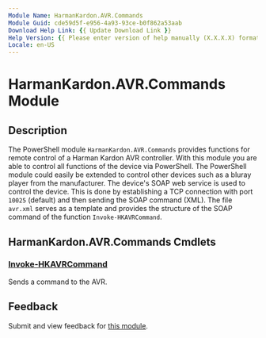 ```yaml
---
Module Name: HarmanKardon.AVR.Commands
Module Guid: cde59d5f-e956-4a93-93ce-b0f862a53aab
Download Help Link: {{ Update Download Link }}
Help Version: {{ Please enter version of help manually (X.X.X.X) format }}
Locale: en-US
---
```


# HarmanKardon.AVR.Commands Module
## Description
The PowerShell module `HarmanKardon.AVR.Commands` provides functions for remote control of a Harman Kardon AVR controller. With this module you are able to control all functions of the device via PowerShell. The PowerShell module could easily be extended to control other devices such as a bluray player from the manufacturer. The device's SOAP web service is used to control the device. This is done by establishing a TCP connection with port `10025` (default) and then sending the SOAP command (XML). The file `avr.xml` serves as a template and provides the structure of the SOAP command of the function `Invoke-HKAVRCommand`.

## HarmanKardon.AVR.Commands Cmdlets
### [Invoke-HKAVRCommand](Invoke-HKAVRCommand.md)
Sends a command to the AVR.

## Feedback
Submit and view feedback for [this module](https://github.com/lmissel/HarmanKardon.AVR.Commands/issues/new).
